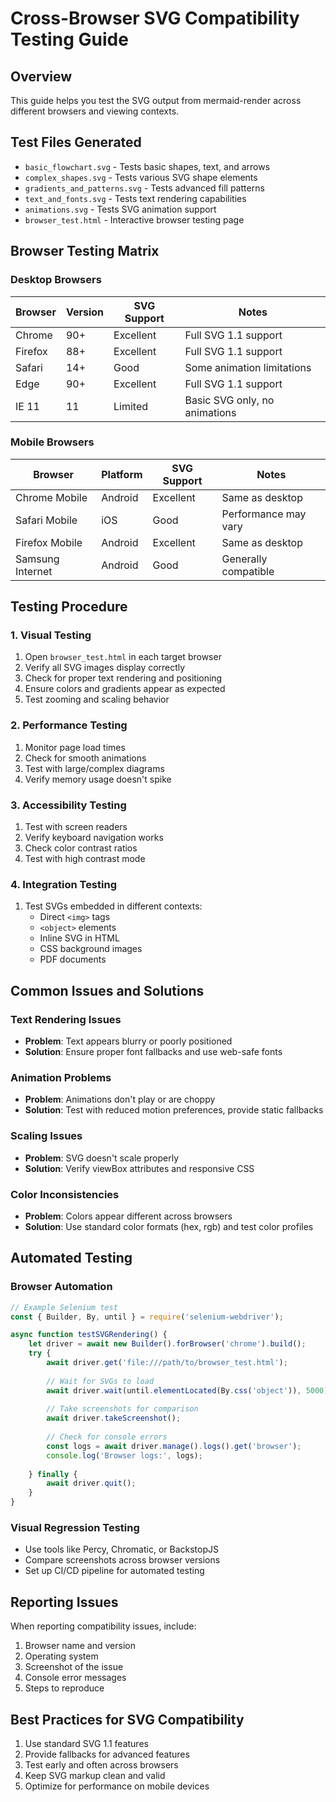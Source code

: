 # Cross-Browser SVG Compatibility Testing Guide

## Overview
This guide helps you test the SVG output from mermaid-render across different browsers and viewing contexts.

## Test Files Generated
- `basic_flowchart.svg` - Tests basic shapes, text, and arrows
- `complex_shapes.svg` - Tests various SVG shape elements
- `gradients_and_patterns.svg` - Tests advanced fill patterns
- `text_and_fonts.svg` - Tests text rendering capabilities
- `animations.svg` - Tests SVG animation support
- `browser_test.html` - Interactive browser testing page

## Browser Testing Matrix

### Desktop Browsers
| Browser | Version | SVG Support | Notes |
|---------|---------|-------------|-------|
| Chrome | 90+ | Excellent | Full SVG 1.1 support |
| Firefox | 88+ | Excellent | Full SVG 1.1 support |
| Safari | 14+ | Good | Some animation limitations |
| Edge | 90+ | Excellent | Full SVG 1.1 support |
| IE 11 | 11 | Limited | Basic SVG only, no animations |

### Mobile Browsers
| Browser | Platform | SVG Support | Notes |
|---------|----------|-------------|-------|
| Chrome Mobile | Android | Excellent | Same as desktop |
| Safari Mobile | iOS | Good | Performance may vary |
| Firefox Mobile | Android | Excellent | Same as desktop |
| Samsung Internet | Android | Good | Generally compatible |

## Testing Procedure

### 1. Visual Testing
1. Open `browser_test.html` in each target browser
2. Verify all SVG images display correctly
3. Check for proper text rendering and positioning
4. Ensure colors and gradients appear as expected
5. Test zooming and scaling behavior

### 2. Performance Testing
1. Monitor page load times
2. Check for smooth animations
3. Test with large/complex diagrams
4. Verify memory usage doesn't spike

### 3. Accessibility Testing
1. Test with screen readers
2. Verify keyboard navigation works
3. Check color contrast ratios
4. Test with high contrast mode

### 4. Integration Testing
1. Test SVGs embedded in different contexts:
   - Direct `<img>` tags
   - `<object>` elements
   - Inline SVG in HTML
   - CSS background images
   - PDF documents

## Common Issues and Solutions

### Text Rendering Issues
- **Problem**: Text appears blurry or poorly positioned
- **Solution**: Ensure proper font fallbacks and use web-safe fonts

### Animation Problems
- **Problem**: Animations don't play or are choppy
- **Solution**: Test with reduced motion preferences, provide static fallbacks

### Scaling Issues
- **Problem**: SVG doesn't scale properly
- **Solution**: Verify viewBox attributes and responsive CSS

### Color Inconsistencies
- **Problem**: Colors appear different across browsers
- **Solution**: Use standard color formats (hex, rgb) and test color profiles

## Automated Testing

### Browser Automation
```javascript
// Example Selenium test
const { Builder, By, until } = require('selenium-webdriver');

async function testSVGRendering() {
    let driver = await new Builder().forBrowser('chrome').build();
    try {
        await driver.get('file:///path/to/browser_test.html');
        
        // Wait for SVGs to load
        await driver.wait(until.elementLocated(By.css('object')), 5000);
        
        // Take screenshots for comparison
        await driver.takeScreenshot();
        
        // Check for console errors
        const logs = await driver.manage().logs().get('browser');
        console.log('Browser logs:', logs);
        
    } finally {
        await driver.quit();
    }
}
```

### Visual Regression Testing
- Use tools like Percy, Chromatic, or BackstopJS
- Compare screenshots across browser versions
- Set up CI/CD pipeline for automated testing

## Reporting Issues
When reporting compatibility issues, include:
1. Browser name and version
2. Operating system
3. Screenshot of the issue
4. Console error messages
5. Steps to reproduce

## Best Practices for SVG Compatibility
1. Use standard SVG 1.1 features
2. Provide fallbacks for advanced features
3. Test early and often across browsers
4. Keep SVG markup clean and valid
5. Optimize for performance on mobile devices
